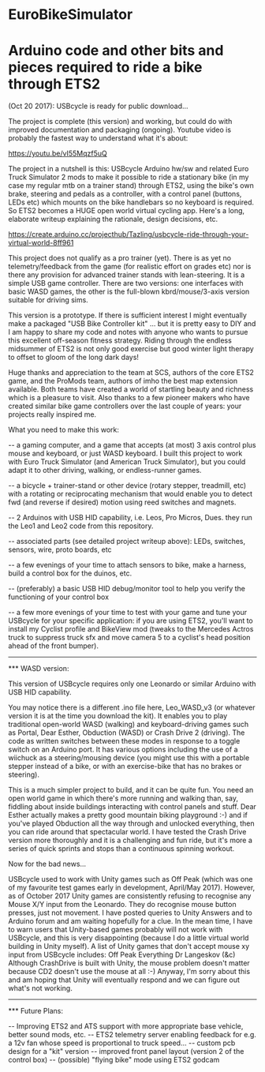# EuroBikeSimulator
# Arduino code and other bits and pieces required to ride a bike through ETS2

(Oct 20 2017):  USBcycle is ready for public download...

The project is complete (this version) and working, but could do with improved documentation
and packaging (ongoing).  Youtube video is probably the fastest way to understand what it's about:

https://youtu.be/vI55Mqzf5uQ

The project in a nutshell is this:  USBcycle Arduino hw/sw and related Euro Truck Simulator 2
mods to make it possible to ride a stationary bike (in my case my regular mtb on a trainer stand) through 
ETS2, using the bike's own brake, steering and pedals as a controller, with a control panel (buttons, LEDs 
etc) which mounts on the bike handlebars so no keyboard is required.  So ETS2 becomes a HUGE open world 
virtual cycling app.  Here's a long, elaborate writeup explaining the rationale, design decisions, etc.

https://create.arduino.cc/projecthub/Tazling/usbcycle-ride-through-your-virtual-world-8ff961

This project does not qualify as a pro trainer (yet).  There is as yet no telemetry/feedback from
the game (for realistic effort on grades etc) nor is there any provision for advanced trainer stands
with lean-steering.  It is a simple USB game controller.  There are two versions:  one interfaces with
basic WASD games, the other is the full-blown kbrd/mouse/3-axis version suitable for driving sims.

This version is a prototype.  If there is sufficient interest I might eventually make a packaged 
"USB Bike Controller kit" ... but it is pretty easy to DIY and I am happy to share my code and notes with
anyone who wants to pursue this excellent off-season fitness strategy.  Riding through the endless
midsummer of ETS2 is not only good exercise but good winter light therapy to offset to gloom of the long
dark days!

Huge thanks and appreciation to the team at SCS, authors of the core ETS2 game, and the ProMods team,
authors of imho the best map extension available.  Both teams have created a world of startling beauty
and richness which is a pleasure to visit.  Also thanks to a few pioneer makers who have created similar
bike game controllers over the last couple of years:  your projects really inspired me.

What you need to make this work:

-- a gaming computer, and a game that accepts (at most) 3 axis control plus mouse and keyboard, or just 
WASD keyboard.  I built this project to work with Euro Truck Simulator (and American Truck Simulator), 
but you could adapt it to other driving, walking, or endless-runner games.

-- a bicycle + trainer-stand or other device (rotary stepper, treadmill, etc) with a rotating or reciprocating 
mechanism that would enable you to detect fwd (and reverse if desired) motion using reed switches and magnets.

-- 2 Arduinos with USB HID capability, i.e. Leos, Pro Micros, Dues.  they run the Leo1 and Leo2 code from this repository.

-- associated parts (see detailed project writeup above):   LEDs, switches, sensors, wire, proto boards, etc

-- a few evenings of your time to attach sensors to bike, make a harness, build a control box for the duinos, etc.

-- (preferably) a basic USB HID debug/monitor tool to help you verify the functioning of your control box

-- a few more evenings of your time to test with your game and tune your USBcycle for your specific application:
if you are using ETS2, you'll want to install my Cyclist profile and BikeView mod (tweaks to the Mercedes Actros
truck to suppress truck sfx and move camera 5 to a cyclist's head position ahead of the front bumper).

------------------------------------------------------------------

*** WASD version:

This version of USBcycle requires only one Leonardo or similar Arduino with USB HID capability.

You may notice there is a different .ino file here, Leo_WASD_v3 (or whatever version it is at the time you download
the kit).  It enables you to play traditional open-world
WASD (walking) and keyboard-driving games such as Portal, Dear Esther, Obduction (WASD) or Crash Drive 2 (driving).
The code as written switches between these modes in response to a toggle switch on an Arduino port.  It has various
options including the use of a wiichuck as a steering/mousing device (you might use this with a portable stepper instead
of a bike, or with an exercise-bike that has no brakes or steering).

This is a much simpler project to build, and it can be quite fun.  You need an open world game in which there's more
running and walking than, say, fiddling about inside buildings interacting with control panels and stuff.  Dear Esther
actually makes a pretty good mountain biking playground :-) and if you've played Obduction all the way through and
unlocked everything, then you can ride around that spectacular world.  I have tested the Crash Drive version
more thoroughly and it is a challenging and fun ride, but it's more a series of quick sprints and stops than a continuous
spinning workout.

Now for the bad news...

USBcycle used to work with Unity games such as Off Peak (which was one of my favourite test games early
in development, April/May 2017).  However, as of October 2017 Unity games are consistently refusing to recognise any 
Mouse X/Y input from the Leonardo.  They do recognise mouse button presses, just not movement.  I have posted queries to
Unity Answers and to Arduino forum and am waiting hopefully for a clue.  In the mean time, I have to warn users that
Unity-based games probably will not work with USBcycle, and this is very disappointing (because I do a little virtual
world building in Unity myself).  A list of Unity games that don't accept mouse xy input from USBcycle includes:
Off Peak
Everything
Dr Langeskov (&c)
Although CrashDrive is built with Unity, the mouse problem doesn't matter because CD2 doesn't use the mouse at all :-)
Anyway, I'm sorry about this and am hoping that Unity will eventually respond and we can figure out what's not working.

-----------------------------------------------------------------------------
*** Future Plans:

-- Improving ETS2 and ATS support with more appropriate base vehicle, better sound mods, etc.
-- ETS2 telemetry server enabling feedback for e.g. a 12v fan whose speed is proportional to truck speed... 
-- custom pcb design for a "kit" version
-- improved front panel layout (version 2 of the control box)
-- (possible) "flying bike" mode using ETS2 godcam

